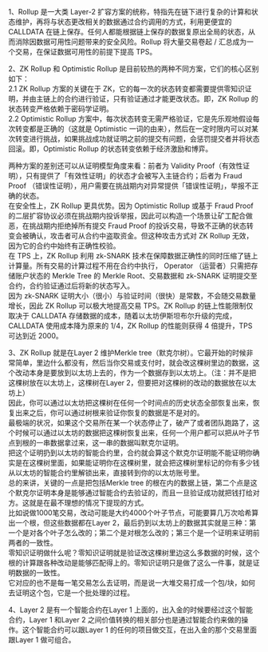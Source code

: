 1、Rollup 是一大类 Layer-2 扩容方案的统称，特指先在链下进行复杂的计算和状态维护，再将与状态更改相关的数据通过合约调用的方式，利用更便宜的 CALLDATA 在链上保存。任何人都能根据链上保存的数据复原出全局的状态，从而消除因数据可用性问题带来的安全风险。Rollup 将大量交易卷起 / 汇总成为一个交易，在保证数据可用性的前提下提高 TPS。

2、ZK Rollup 和 Optimistic Rollup 是目前较热的两种不同方案，它们的核心区别如下：  
2.1 ZK Rollup 方案的关键在于 ZK，它的每一次的状态转变都需要提供零知识证明，并由主链上的合约进行验证，只有验证通过才能更改状态。即，ZK Rollup 的状态转变严格依赖于密码学证明。  
2.2 Optimistic Rollup 方案中，每次状态转变无需严格验证，它是先乐观地假设每次转变都是正确的（这就是 Optimistic 一词的由来），然后在一定时限内可以对某次转变进行挑战，如果挑战成功就证明之前的提交有问题，会惩罚提交者并将状态回滚。即，Optimistic Rollup 的状态转变依赖于经济激励和博弈。  

两种方案的差别还可以从证明模型角度来看：前者为 Validity Proof（有效性证明），只有提供了「有效性证明」的状态才会被写入主链合约；后者为 Fraud Proof （错误性证明），用户需要在挑战期内对异常提供「错误性证明」，举报不正确的状态。  
在安全性上，ZK Rollup 更具优势。因为 Optimistic Rollup 或基于 Fraud Proof 的二层扩容协议必须在挑战期内投诉举报，因此可以构造一个场景让矿工配合做恶，在挑战期内拒绝掉所有提交 Fraud Proof 的投诉交易，导致不正确的状态转变会被确认，攻击者可从合约中盗取资金。但这种攻击方式对 ZK Rollup 无效，因为它的合约中始终有正确性校验。  
在 TPS 上，ZK Rollup 利用 zk-SNARK 技术在保障数据正确性的同时压缩了链上计算量。所有交易的计算过程不用在合约中执行， Operator （运营者）只需把存储账户状态的 Merkle Tree 的 Merkle Root、交易数据和 zk-SNARK 证明提交至合约，合约验证通过后将新的状态写入。  
因为 zk-SNARK 证明大小（很小）与验证时间（很快）是常数，不会随交易数量增长，因此 ZK Rollup 可以极大地提高交易 TPS。ZK Rollup 的链上性能限制仅取决于 CALLDATA 存储数据的成本，随着以太坊伊斯坦布尔升级的完成，CALLDATA 使用成本降为原来的 1/4，ZK Rollup 的性能则获得 4 倍提升，TPS 可达到近 2000。  

3、ZK Rollup 就是在Layer 2 维护Merkle tree（默克尔树）。它最开始的时候非常简单，里边什么都没有，然后当你交易或支付时，就会改这棵树里边的数据，这个改动本身是要放到以太坊上去的，作为一个数据存到以太坊上。（注：并不是把这棵树放在以太坊上，这棵树在Layer 2，但要把对这棵树的改动的数据放在以太坊上）  
因此，你可以通过以太坊把这棵树在任何一个时间点的历史状态全部恢复出来，恢复出来之后，你可以通过树根来验证你恢复的数据是不是对的。  
最极端的状况，如果这个交易所在某一个状态停止了，破产了或者团队跑路了，这个时候可以通过以太坊的数据把这棵树恢复出来，任何一个用户都可以把从叶子节点到根的一串数据拿过来，这一串的数据叫默克尔证明。  
把这个证明扔到以太坊的智能合约里，合约就会算这个默克尔证明能不能证明你确实是在这棵树里面，如果能证明你在这棵树里，就会把这棵树里标记的你有多少钱从以太坊的智能合约里解锁出来，直接转到你的以太坊账号里。  
总的来讲，关键的一点是把包括Merkle tree 的根在内的数据上链，第二个点是这个默克尔证明本身是能够通过智能合约去验证的，而且一旦验证成功就把钱打给对方。这就是在最不理想的情况下提现的方式。  
比如说做1000笔交易，改动可能是大约4000个叶子节点，可能要算几万次哈希算出一个根，但这些数据都在Layer 2，最后扔到以太坊上的数据其实就是三种：第一个是对各个叶子怎么改的；第二个是对根怎么改的；第三个是一个证明来证明前两者的一致性。  
零知识证明做什么呢？零知识证明就是验证改这棵树里边这么多数据的时候，这个根的计算跟各种改动是能够匹配得上的。零知识证明只是做了这么一件事，就是证明数据的一致性。  
它对应的也不是每一笔交易怎么去证明，而是说一大堆交易打成一个包/块，如何去证明这个包，它是一个批处理的过程。  

4、Layer 2 是有一个智能合约在Layer 1 上面的，出入金的时候要经过这个智能合约，Layer 1 和Layer 2 之间价值转换的相关部分也是通过智能合约来做的操作。这个智能合约可以跟Layer 1 的任何的项目做交互，在出入金的那个交易里面跟Layer 1 做可组合。
